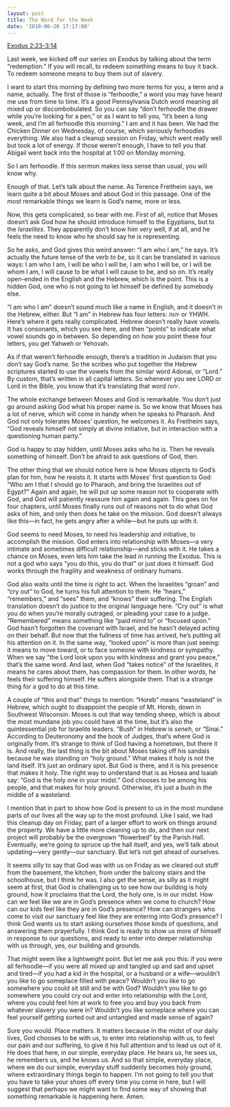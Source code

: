 ```yaml
---
layout: post
title: The Word for the Week
date: '2010-06-20 17:17:00'
---
```



[Exodus 2:23-3:14](http://bible.oremus.org/?ql=145609509)

Last week, we kicked off our series on Exodus by talking about the term “redemption.” If you will recall, to redeem something means to buy it back. To redeem someone means to buy them out of slavery.

I want to start this morning by defining two more terms for you, a term and a name, actually. The first of those is “ferhoodle,” a word you may have heard me use from time to time. It’s a good Pennsylvania Dutch word meaning all mixed up or discombobulated. So you can say “don’t ferhoodle the drawer while you’re looking for a pen,” or as I want to tell you, “it’s been a long week, and I’m all ferhoodle this morning.” I am and it has been. We had the Chicken Dinner on Wednesday, of course, which seriously ferhoodles everything. We also had a cleanup session on Friday, which went really well but took a lot of energy. If those weren’t enough, I have to tell you that Abigail went back into the hospital at 1:00 on Monday morning.

So I am ferhoodle. If this sermon makes less sense than usual, you will know why.  
[]()

Enough of that. Let’s talk about the name. As Terence Freitheim says, we learn quite a bit about Moses and about God in this passage. One of the most remarkable things we learn is God’s name, more or less.

Now, this gets complicated, so bear with me. First of all, notice that Moses doesn’t ask God how he should introduce himself to the Egyptians, but to the *Israelites*. They apparently don’t know him very well, if at all, and he feels the need to know who he should say he is representing.

So he asks, and God gives this weird answer: “I am who I am,” he says. It’s actually the future tense of the verb *to be*, so it can be translated in various ways: I am who I am, I will be who I will be, I am who I will be, or I will be whom I am, I will cause to be what I will cause to be, and so on. It’s really open-ended in the English and the Hebrew, which is the point. This is a hidden God, one who is not going to let himself be defined by somebody else.

“I am who I am” doesn’t sound much like a name in English, and it doesn’t in the Hebrew, either. But “I am” in Hebrew has four letters: יהוה or YHWH. Here’s where it gets really complicated. Hebrew doesn’t really have vowels. It has consonants, which you see here, and then “points” to indicate what vowel sounds go in between. So depending on how you point these four letters, you get Yahweh or Yehovah.

As if that weren’t ferhoodle enough, there’s a tradition in Judaism that you don’t say God’s name. So the scribes who put together the Hebrew scriptures started to use the vowels from the similar word Adonai, or “Lord.” By custom, that’s written in all capital letters. So whenever you see LORD or Lord in the Bible, you know that it’s translating that word יהוה.

The whole exchange between Moses and God is remarkable. You don’t just go around asking God what his proper name is. So we know that Moses has a lot of nerve, which will come in handy when he speaks to Pharaoh. And God not only tolerates Moses’ question, he welcomes it. As Freitheim says, “God reveals himself not simply at divine initiative, but in interaction with a questioning human party.”

God is happy to stay hidden, until Moses asks who he is. Then he reveals something of himself. Don’t be afraid to ask questions of God, then.

The other thing that we should notice here is how Moses objects to God’s plan for him, how he resists it. It starts with Moses’ first question to God: “Who am I that I should go to Pharaoh, and bring the Israelites out of Egypt?” Again and again, he will put up some reason not to cooperate with God, and God will patiently reassure him again and again. This goes on for four chapters, until Moses finally runs out of reasons not to do what God asks of him, and only then does he take on the mission. God doesn’t always like this—in fact, he gets angry after a while—but he puts up with it.

God seems to need Moses, to need his leadership and initiative, to accomplish the mission. God enters into relationship with Moses—a very intimate and sometimes difficult relationship—and sticks with it. He takes a chance on Moses, even lets him take the lead in running the Exodus. This is not a god who says “you do this, you do that” or just does it himself. God works through the fragility and weakness of ordinary humans.

God also waits until the time is right to act. When the Israelites “groan” and “cry out” to God, he turns his full attention to them. He “hears,” “remembers,” and “sees” them, and “knows” their suffering. The English translation doesn’t do justice to the original language here. “Cry out” is what you do when you’re morally outraged, or pleading your case to a judge. “Remembered” means something like “paid mind to” or “focused upon.” God hasn’t forgotten the covenant with Israel, and he hasn’t delayed acting on their behalf. But now that the fullness of time has arrived, he’s putting all his attention on it. In the same way, “looked upon” is more than just seeing: it means to move toward, or to face someone with kindness or sympathy. When we say “the Lord look upon you with kindness and grant you peace,” that’s the same word. And last, when God “takes notice” of the Israelites, it means he cares about them, has compassion for them. In other words, he feels their suffering himself. He suffers alongside them. That is a strange thing for a god to do at this time.

A couple of “this and that” things to mention: “Horeb” means “wasteland” in Hebrew, which ought to disappoint the people of Mt. Horeb, down in Southwest Wisconsin. Moses is out that way tending sheep, which is about the most mundane job you could have at the time, but it’s also the quintessential job for Israelite leaders. “Bush” in Hebrew is *seneh*, or “Sinai.” According to Deuteronomy and the book of Judges, that’s where God is originally from. It’s strange to think of God having a hometown, but there it is. And really, the last thing is the bit about Moses taking off his sandals because he was standing on “holy ground.” What makes it holy is not the land itself. It’s just an ordinary spot. But God is there, and it is his presence that makes it holy. The right way to understand that is as Hosea and Isaiah say: “God is the holy one in your midst.” God chooses to be among his people, and that makes for holy ground. Otherwise, it’s just a bush in the middle of a wasteland.

I mention that in part to show how God is present to us in the most mundane parts of our lives all the way up to the most profound. Like I said, we had this cleanup day on Friday, part of a larger effort to work on things around the property. We have a little more cleaning up to do, and then our next project will probably be the overgrown “flowerbed” by the Parish Hall. Eventually, we’re going to spruce up the hall itself, and yes, we’ll talk about updating—very gently—our sanctuary. But let’s not get ahead of ourselves.

It seems silly to say that God was with us on Friday as we cleared out stuff from the basement, the kitchen, from under the balcony stairs and the schoolhouse, but I think he was. I also get the sense, as silly as it might seem at first, that God is challenging us to see how our building is holy ground, how it proclaims that the Lord, the holy one, is in our midst. How can we feel like we are in God’s presence when we come to church? How can our kids feel like they are in God’s presence? How can strangers who come to visit our sanctuary feel like they are entering into God’s presence? I think God wants us to start asking ourselves those kinds of questions, and answering them prayerfully. I think God is ready to show us more of himself in response to our questions, and ready to enter into deeper relationship with us through, yes, our building and grounds.

That might seem like a lightweight point. But let me ask you this: if you were all ferhoodle—if you were all mixed up and tangled up and sad and upset and tired—if you had a kid in the hospital, or a husband or a wife—wouldn’t you like to go someplace filled with peace? Wouldn’t you like to go somewhere you could sit still and be with God? Wouldn’t you like to go somewhere you could cry out and enter into relationship with the Lord, where you could feel him at work to free you and buy you back from whatever slavery you were in? Wouldn’t you like someplace where you can feel yourself getting sorted out and untangled and made sense of again?

Sure you would. Place matters. It matters because in the midst of our daily lives, God chooses to be with us, to enter into relationship with us, to feel our pain and our suffering, to give it his full attention and to lead us out of it. He does that here, in our simple, everyday place. He hears us, he sees us, he remembers us, and he knows us. And so that simple, everyday place, where we do our simple, everyday stuff suddenly becomes holy ground, where extraordinary things begin to happen. I’m not going to tell you that you have to take your shoes off every time you come in here, but I will suggest that perhaps we might want to find some way of showing that something remarkable is happening here. Amen.



